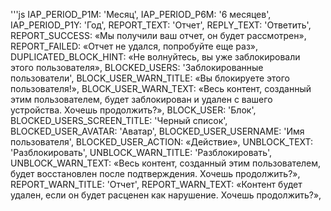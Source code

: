'''js
  IAP_PERIOD_P1M: 'Месяц',
  IAP_PERIOD_P6M: '6 месяцев',
  IAP_PERIOD_P1Y: 'Год',
  REPORT_TEXT: 'Отчет',
  REPLY_TEXT: 'Ответить',
  REPORT_SUCCESS: «Мы получили ваш отчет, он будет рассмотрен»,
  REPORT_FAILED: «Отчет не удался, попробуйте еще раз»,
  DUPLICATED_BLOCK_HINT: «Не волнуйтесь, вы уже заблокировали этого пользователя»,
  BLOCKED_USERS: 'Заблокированные пользователи',
  BLOCK_USER_WARN_TITLE: «Вы блокируете этого пользователя!»,
  BLOCK_USER_WARN_TEXT: «Весь контент, созданный этим пользователем, будет заблокирован и удален с вашего устройства. Хочешь продолжить?»,
  BLOCK_USER: 'Блок',
  BLOCKED_USERS_SCREEN_TITLE: 'Черный список',
  BLOCKED_USER_AVATAR: 'Аватар',
  BLOCKED_USER_USERNAME: 'Имя пользователя',
  BLOCKED_USER_ACTION: «Действие»,
  UNBLOCK_TEXT: 'Разблокировать',
  UNBLOCK_WARN_TITLE: 'Разблокировать',
  UNBLOCK_WARN_TEXT: «Весь контент, созданный этим пользователем, будет восстановлен после подтверждения. Хочешь продолжить?»,
  REPORT_WARN_TITLE: 'Отчет',
  REPORT_WARN_TEXT: «Контент будет удален, если он будет расценен как нарушение. Хочешь продолжить?»,

```
